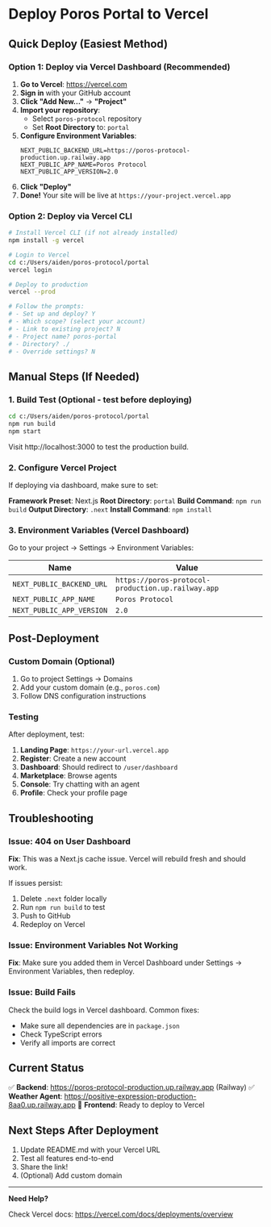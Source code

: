 # Deploy Poros Portal to Vercel

## Quick Deploy (Easiest Method)

### Option 1: Deploy via Vercel Dashboard (Recommended)

1. **Go to Vercel**: https://vercel.com
2. **Sign in** with your GitHub account
3. **Click "Add New..."** → **"Project"**
4. **Import your repository**:
   - Select `poros-protocol` repository
   - Set **Root Directory** to: `portal`
5. **Configure Environment Variables**:
   ```
   NEXT_PUBLIC_BACKEND_URL=https://poros-protocol-production.up.railway.app
   NEXT_PUBLIC_APP_NAME=Poros Protocol
   NEXT_PUBLIC_APP_VERSION=2.0
   ```
6. **Click "Deploy"**
7. **Done!** Your site will be live at `https://your-project.vercel.app`

### Option 2: Deploy via Vercel CLI

```bash
# Install Vercel CLI (if not already installed)
npm install -g vercel

# Login to Vercel
cd c:/Users/aiden/poros-protocol/portal
vercel login

# Deploy to production
vercel --prod

# Follow the prompts:
# - Set up and deploy? Y
# - Which scope? (select your account)
# - Link to existing project? N
# - Project name? poros-portal
# - Directory? ./
# - Override settings? N
```

## Manual Steps (If Needed)

### 1. Build Test (Optional - test before deploying)

```bash
cd c:/Users/aiden/poros-protocol/portal
npm run build
npm start
```

Visit http://localhost:3000 to test the production build.

### 2. Configure Vercel Project

If deploying via dashboard, make sure to set:

**Framework Preset**: Next.js
**Root Directory**: `portal`
**Build Command**: `npm run build`
**Output Directory**: `.next`
**Install Command**: `npm install`

### 3. Environment Variables (Vercel Dashboard)

Go to your project → Settings → Environment Variables:

| Name | Value |
|------|-------|
| `NEXT_PUBLIC_BACKEND_URL` | `https://poros-protocol-production.up.railway.app` |
| `NEXT_PUBLIC_APP_NAME` | `Poros Protocol` |
| `NEXT_PUBLIC_APP_VERSION` | `2.0` |

## Post-Deployment

### Custom Domain (Optional)

1. Go to project Settings → Domains
2. Add your custom domain (e.g., `poros.com`)
3. Follow DNS configuration instructions

### Testing

After deployment, test:

1. **Landing Page**: `https://your-url.vercel.app`
2. **Register**: Create a new account
3. **Dashboard**: Should redirect to `/user/dashboard`
4. **Marketplace**: Browse agents
5. **Console**: Try chatting with an agent
6. **Profile**: Check your profile page

## Troubleshooting

### Issue: 404 on User Dashboard

**Fix**: This was a Next.js cache issue. Vercel will rebuild fresh and should work.

If issues persist:
1. Delete `.next` folder locally
2. Run `npm run build` to test
3. Push to GitHub
4. Redeploy on Vercel

### Issue: Environment Variables Not Working

**Fix**: Make sure you added them in Vercel Dashboard under Settings → Environment Variables, then redeploy.

### Issue: Build Fails

Check the build logs in Vercel dashboard. Common fixes:
- Make sure all dependencies are in `package.json`
- Check TypeScript errors
- Verify all imports are correct

## Current Status

✅ **Backend**: https://poros-protocol-production.up.railway.app (Railway)
✅ **Weather Agent**: https://positive-expression-production-8aa0.up.railway.app
🔄 **Frontend**: Ready to deploy to Vercel

## Next Steps After Deployment

1. Update README.md with your Vercel URL
2. Test all features end-to-end
3. Share the link!
4. (Optional) Add custom domain

---

**Need Help?**

Check Vercel docs: https://vercel.com/docs/deployments/overview
